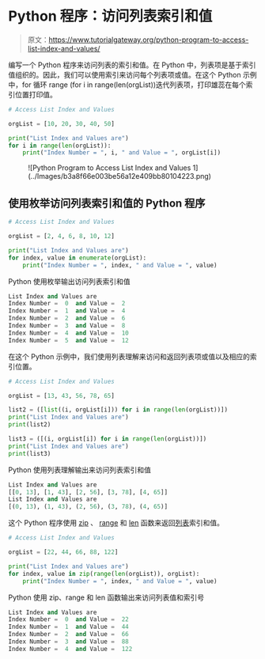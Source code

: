 # Python 程序：访问列表索引和值

> 原文：<https://www.tutorialgateway.org/python-program-to-access-list-index-and-values/>

编写一个 Python 程序来访问列表的索引和值。在 Python 中，列表项是基于索引值组织的。因此，我们可以使用索引来访问每个列表项或值。在这个 Python 示例中，for 循环 range (for i in range(len(orgList))迭代列表项，打印雄蕊在每个索引位置打印值。

```py
# Access List Index and Values

orgList = [10, 20, 30, 40, 50]

print("List Index and Values are")
for i in range(len(orgList)):
    print("Index Number = ", i, " and Value = ", orgList[i])
```

<figure class="wp-block-image size-large">![Python Program to Access List Index and Values 1](../Images/b3a8f66e003be56a12e409bb80104223.png)</figure>

## 使用枚举访问列表索引和值的 Python 程序

```py
# Access List Index and Values

orgList = [2, 4, 6, 8, 10, 12]

print("List Index and Values are")
for index, value in enumerate(orgList):
    print("Index Number = ", index, " and Value = ", value)
```

Python 使用枚举输出访问列表索引和值

```py
List Index and Values are
Index Number =  0  and Value =  2
Index Number =  1  and Value =  4
Index Number =  2  and Value =  6
Index Number =  3  and Value =  8
Index Number =  4  and Value =  10
Index Number =  5  and Value =  12
```

在这个 Python 示例中，我们使用列表理解来访问和返回列表项或值以及相应的索引位置。

```py
# Access List Index and Values

orgList = [13, 43, 56, 78, 65]

list2 = ([list((i, orgList[i])) for i in range(len(orgList))])
print("List Index and Values are")
print(list2)

list3 = ([(i, orgList[i]) for i in range(len(orgList))])
print("List Index and Values are")
print(list3)
```

Python 使用列表理解输出来访问列表索引和值

```py
List Index and Values are
[[0, 13], [1, 43], [2, 56], [3, 78], [4, 65]]
List Index and Values are
[(0, 13), (1, 43), (2, 56), (3, 78), (4, 65)]
```

这个 Python 程序使用 [zip](https://www.tutorialgateway.org/python-zip-function/) 、 [range](https://www.tutorialgateway.org/python-range-function/) 和 [len](https://www.tutorialgateway.org/python-len-function/) 函数来返回[列表](https://www.tutorialgateway.org/python-list/)索引和值。

```py
# Access List Index and Values

orgList = [22, 44, 66, 88, 122]

print("List Index and Values are")
for index, value in zip(range(len(orgList)), orgList):
    print("Index Number = ", index, " and Value = ", value)
```

Python 使用 zip、range 和 len 函数输出来访问列表值和索引号

```py
List Index and Values are
Index Number =  0  and Value =  22
Index Number =  1  and Value =  44
Index Number =  2  and Value =  66
Index Number =  3  and Value =  88
Index Number =  4  and Value =  122
```